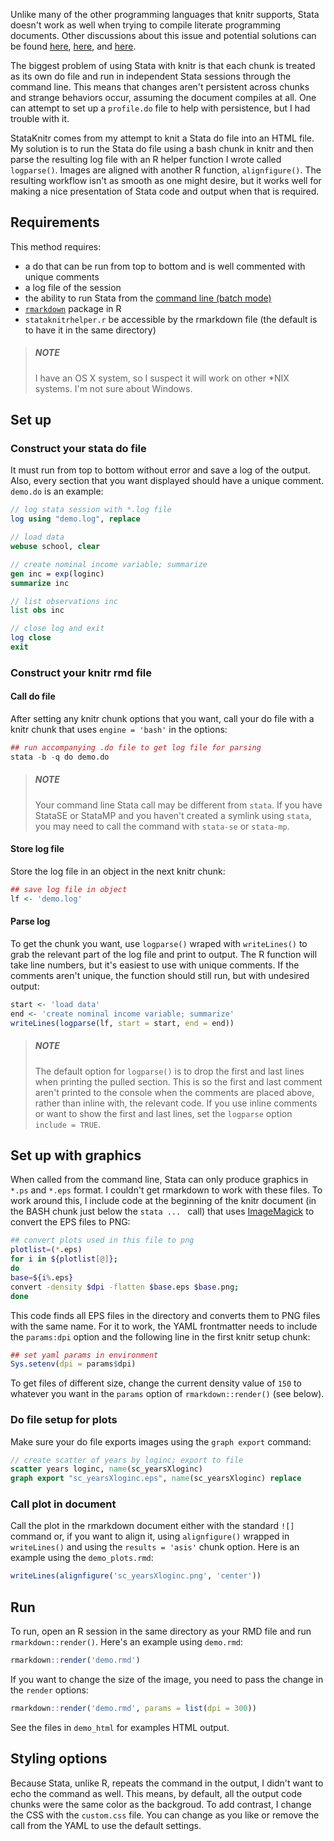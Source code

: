 Unlike many of the other programming languages that knitr supports, Stata doesn't work as well when trying to compile literate programming documents. Other discussions about this issue and potential solutions can be found [here](https://hopstat.wordpress.com/2014/01/11/stata-markdown-2/), [here](https://github.com/amarder/stata-tutorial), and [here](http://www.ssc.wisc.edu/~hemken/Stataworkshops/Stata%20and%20R%20Markdown/Statalinux.html). 

The biggest problem of using Stata with knitr is that each chunk is treated as its own do file and run in independent Stata sessions through the command line. This means that changes aren't persistent across chunks and strange behaviors occur, assuming the document compiles at all. One can attempt to set up a `profile.do` file to help with persistence, but I had trouble with it.


StataKnitr comes from my attempt to knit a Stata do file into an HTML file. My solution is to run the Stata do file using a bash chunk in knitr and then parse the resulting log file with an R helper function I wrote called `logparse()`. Images are aligned with another R function, `alignfigure()`. The resulting workflow isn't as smooth as one might desire, but it works well for making a nice presentation of Stata code and output when that is required.

## Requirements

This method requires:

*  a do that can be run from top to bottom and is well commented with unique comments
*  a log file of the session
*  the ability to run Stata from the [command line (batch mode)](http://www.stata.com/support/faqs/unix/batch-mode/)
*  [`rmarkdown`](http://cran.r-project.org/web/packages/rmarkdown/) package in R
*  `stataknitrhelper.r` be accessible by the rmarkdown file (the default is to have it in the same directory)

> ##### NOTE
> I have an OS X system, so I suspect it will work on other \*NIX systems. I'm not sure about Windows.

## Set up

### Construct your stata do file 

It must run from top to bottom without error and save a log of the output. Also, every section that you want displayed should have a unique comment. `demo.do` is an example:

```stata
// log stata session with *.log file
log using "demo.log", replace

// load data
webuse school, clear

// create nominal income variable; summarize
gen inc = exp(loginc)
summarize inc

// list observations inc
list obs inc

// close log and exit
log close                               
exit
```

### Construct your knitr rmd file   
#### Call do file  

After setting any knitr chunk options that you want, call your do file with a knitr chunk that uses `engine = 'bash'` in the options:

```r
## run accompanying .do file to get log file for parsing   
stata -b -q do demo.do
```

> ##### NOTE
> Your command line Stata call may be different from `stata`. If you have StataSE or StataMP and you haven't created a symlink using `stata`, you may need to call the command with `stata-se` or `stata-mp`.

#### Store log file

Store the log file in an object in the next knitr chunk:

```r
## save log file in object
lf <- 'demo.log'
```

#### Parse log

To get the chunk you want, use `logparse()` wraped with `writeLines()` to grab the relevant part of the log file and print to output. The R function will take line numbers, but it's easiest to use with unique comments. If the comments aren't unique, the function should still run, but with undesired output:

```r
start <- 'load data'
end <- 'create nominal income variable; summarize'
writeLines(logparse(lf, start = start, end = end))
```

> ##### NOTE
> The default option for `logparse()` is to drop the first and last lines when printing the pulled section. This is so the first and last comment aren't printed to the console when the comments are placed above, rather than inline with, the relevant code. If you use inline comments or want to show the first and last lines, set the `logparse` option `include = TRUE`.

## Set up with graphics

When called from the command line, Stata can only produce graphics in `*.ps` and `*.eps` format. I couldn't get rmarkdown to work with these files. To work around this, I include code at the beginning of the knitr document (in the BASH chunk just below the `stata ... ` call) that uses [ImageMagick](http://www.imagemagick.org/script/index.php) to convert the EPS files to PNG:

```bash
## convert plots used in this file to png
plotlist=(*.eps)
for i in ${plotlist[@]};
do
base=${i%.eps}
convert -density $dpi -flatten $base.eps $base.png;
done
```

This code finds all EPS files in the directory and converts them to PNG files with the same name. For it to work, the YAML frontmatter needs to include the `params:dpi` option and the following line in the first knitr setup chunk:

```r
## set yaml params in environment
Sys.setenv(dpi = params$dpi)
```


To get files of different size, change the current density value of `150` to whatever you want in the `params` option of `rmarkdown::render()` (see below).

### Do file setup for plots

Make sure your do file exports images using the `graph export` command:

```stata
// create scatter of years by loginc; export to file
scatter years loginc, name(sc_yearsXloginc)
graph export "sc_yearsXloginc.eps", name(sc_yearsXloginc) replace
```

### Call plot in document

Call the plot in the rmarkdown document either with the standard `![]` command or, if you want to align it, using `alignfigure()` wrapped in `writeLines()` and using the `results = 'asis'` chunk option. Here is an example using the `demo_plots.rmd`:

```r
writeLines(alignfigure('sc_yearsXloginc.png', 'center'))
```

## Run

To run, open an R session in the same directory as your RMD file and run `rmarkdown::render()`. Here's an example using `demo.rmd`:

```r
rmarkdown::render('demo.rmd')
```

If you want to change the size of the image, you need to pass the change in the `render` options:

```r
rmarkdown::render('demo.rmd', params = list(dpi = 300))
```

See the files in `demo_html` for examples HTML output.

## Styling options

Because Stata, unlike R, repeats the command in the output, I didn't want to echo the command as well. This means, by default, all the output code chunks were the same color as the backgroud. To add contrast, I change the CSS with the `custom.css` file. You can change as you like or remove the call from the YAML to use the default settings.









